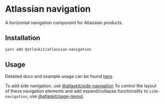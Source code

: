 # Atlassian navigation

A horizontal navigation component for Atlassian products.

## Installation

```sh
yarn add @atlaskit/atlassian-navigation
```

## Usage

Detailed docs and example usage can be found [here](https://atlassian.design/components/atlassian-navigation).

To add side navigation, use [@atlaskit/side-navigation](https://atlaskit.atlassian.com/packages/navigation/side-navigation)
To control the layout of these navigation elements and add expand/collapse functionality to `side-navigation`, use [@atlaskit/page-layout](https://atlaskit.atlassian.com/packages/design-system/page-layout).
